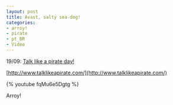 ```yaml
---
layout: post
title: Avast, salty sea-dog!
categories:
- arroy!
- pirate
- pt_BR
- Video
---
```

19/09: [Talk like a pirate day!](http://en.wikipedia.org/wiki/Talk_like_a_pirate_day)

[http://www.talklikeapirate.com/](http://www.talklikeapirate.com/)

{% youtube fqMu6e5Dgtg %}

Arroy!
